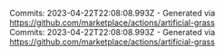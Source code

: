 Commits: 2023-04-22T22:08:08.993Z - Generated via https://github.com/marketplace/actions/artificial-grass
<br>
Commits: 2023-04-22T22:08:08.993Z - Generated via https://github.com/marketplace/actions/artificial-grass
<br>
